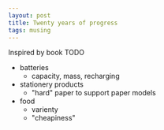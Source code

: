 ```yaml
---
layout: post
title: Twenty years of progress
tags: musing
---
```


Inspired by book TODO

- batteries
  - capacity, mass, recharging
- stationery products
  - "hard" paper to support paper models
- food
  - varienty
  - "cheapiness"
